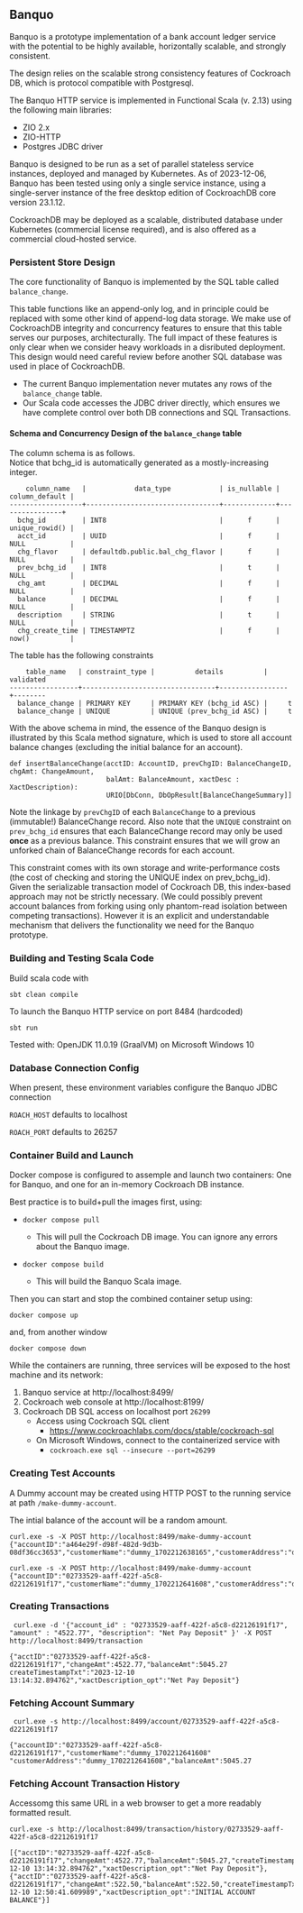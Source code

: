 ## Banquo

Banquo is a prototype implementation of a bank account ledger service with the potential to be highly available, horizontally scalable, and strongly consistent. 

The design relies on the scalable strong consistency features of Cockroach DB, which is protocol compatible with Postgresql.  

The Banquo HTTP service is implemented in Functional Scala (v. 2.13) using the following main libraries:
  * ZIO 2.x
  * ZIO-HTTP
  * Postgres JDBC driver

Banquo is designed to be run as a set of parallel stateless service instances, deployed and managed by  Kubernetes.  As of 2023-12-06, Banquo has been tested using only a single service instance, using a single-server instance of the free desktop edition of CockroachDB core version 23.1.12.

CockroachDB may be deployed as a scalable, distributed database under Kubernetes (commercial license required), and is also offered as a commercial cloud-hosted service.

### Persistent Store Design 

The core functionality of Banquo is implemented by the SQL table called `balance_change`.

This table functions like an append-only log, and in principle could be replaced with some other kind of append-log data storage.  We make use of CockroachDB integrity and concurrency features to ensure that this table serves our purposes, architecturally. The full impact of these features is only clear when we consider heavy workloads in a disributed deployment. This design would need careful review before another SQL database was used in place of CockroachDB.

  * The current Banquo implementation never mutates any rows of the `balance_change` table.
  * Our Scala code accesses the JDBC driver directly, which ensures we have complete control over both DB connections and SQL Transactions.

#### Schema and Concurrency Design of the `balance_change` table

The column schema is as follows.  
Notice that bchg_id is automatically generated as a mostly-increasing integer.

```
	column_name   |            data_type            | is_nullable | column_default | 
------------------+---------------------------------+-------------+----------------+
  bchg_id         | INT8                            |      f      | unique_rowid() | 
  acct_id         | UUID                            |      f      | NULL           | 
  chg_flavor      | defaultdb.public.bal_chg_flavor |      f      | NULL           |
  prev_bchg_id    | INT8                            |      t      | NULL           |
  chg_amt         | DECIMAL                         |      f      | NULL           |
  balance         | DECIMAL                         |      f      | NULL           |
  description     | STRING                          |      t      | NULL           |
  chg_create_time | TIMESTAMPTZ                     |      f      | now()          |
```

The table has the following constraints 
```
    table_name   | constraint_type |          details          | validated
-----------------+---------------------------------+-----------------+--------
  balance_change | PRIMARY KEY     | PRIMARY KEY (bchg_id ASC) |     t
  balance_change | UNIQUE          | UNIQUE (prev_bchg_id ASC) |     t
```

With the above schema in mind, the essence of the Banquo design is illustrated by this Scala method signature, which is used to store all account balance changes (excluding the initial balance for an account).
	
```
def insertBalanceChange(acctID: AccountID, prevChgID: BalanceChangeID, chgAmt: ChangeAmount, 
                        balAmt: BalanceAmount, xactDesc : XactDescription): 
                        URIO[DbConn, DbOpResult[BalanceChangeSummary]] 
```

Note the linkage by `prevChgID` of each `BalanceChange` to a previous (immutable!) BalanceChange record.
Also note that the `UNIQUE` constraint on `prev_bchg_id` ensures that each BalanceChange record may 
only be used **once** as a previous balance.  This constraint ensures that we will grow an unforked 
chain of BalanceChange records for each account. 

This constraint comes with its own storage and write-performance costs (the cost of checking and storing  the UNIQUE index on prev_bchg_id).  Given the serializable transaction model of Cockroach DB, this
index-based approach may not be strictly necessary.  (We could possibly prevent account balances from 
forking using only phantom-read isolation between competing transactions).  However it is an explicit 
and understandable mechanism that delivers the functionality we need for the Banquo prototype.

### Building and Testing Scala Code
Build scala code with

```sbt clean compile```

To launch the Banquo HTTP service on port 8484 (hardcoded)

```sbt run```

Tested with:  OpenJDK 11.0.19 (GraalVM) on Microsoft Windows 10

### Database Connection Config

When present, these environment variables configure the Banquo JDBC connection

`ROACH_HOST`  defaults to localhost

`ROACH_PORT`  defaults to 26257

### Container Build and Launch

Docker compose is configured to assemple and launch two containers:  One for Banquo, and one for an in-memory Cockroach DB instance. 

Best practice is to build+pull the images first, using:

  * `docker compose pull`
    * This will pull the Cockroach DB image.  You can ignore any errors about the Banquo image.

  * `docker compose build`
    * This will build the Banquo Scala image.

Then you can start and stop the combined container setup using:

`docker compose up`  

and, from another window

`docker compose down`

While the containers are running, three services will be exposed to the host machine and its network:

 1. Banquo service at http://localhost:8499/
 2. Cockroach web console at http://localhost:8199/
 3. Cockroach DB SQL access on localhost port `26299`
     * Access using Cockroach SQL client
       * https://www.cockroachlabs.com/docs/stable/cockroach-sql 
     * On Microsoft Windows, connect to the containerized service with
       * `cockroach.exe sql --insecure --port=26299`

### Creating Test Accounts

A Dummy account may be created using HTTP POST to the running service at path `/make-dummy-account`.

The intial balance of the account will be a random amount.
```
curl.exe -s -X POST http://localhost:8499/make-dummy-account
{"accountID":"a464e29f-d98f-482d-9d3b-08df36cc3653","customerName":"dummy_1702212638165","customerAddress":"dummy_1702212638165","balanceAmt":244.11}

curl.exe -s -X POST http://localhost:8499/make-dummy-account
{"accountID":"02733529-aaff-422f-a5c8-d22126191f17","customerName":"dummy_1702212641608","customerAddress":"dummy_1702212641608","balanceAmt":522.50}
```

### Creating Transactions
```
 curl.exe -d '{"account_id" : "02733529-aaff-422f-a5c8-d22126191f17", "amount" : "4522.77", "description": "Net Pay Deposit" }' -X POST http://localhost:8499/transaction

{"acctID":"02733529-aaff-422f-a5c8-d22126191f17","changeAmt":4522.77,"balanceAmt":5045.27 createTimestampTxt":"2023-12-10 13:14:32.894762","xactDescription_opt":"Net Pay Deposit"}
```

### Fetching Account Summary
```
 curl.exe -s http://localhost:8499/account/02733529-aaff-422f-a5c8-d22126191f17

{"accountID":"02733529-aaff-422f-a5c8-d22126191f17","customerName":"dummy_1702212641608" "customerAddress":"dummy_1702212641608","balanceAmt":5045.27
```

### Fetching Account Transaction History
Accessomg this same URL in a web browser to get a more readably formatted result.
```
curl.exe -s http://localhost:8499/transaction/history/02733529-aaff-422f-a5c8-d22126191f17

[{"acctID":"02733529-aaff-422f-a5c8-d22126191f17","changeAmt":4522.77,"balanceAmt":5045.27,"createTimestampTxt":"2023-12-10 13:14:32.894762","xactDescription_opt":"Net Pay Deposit"},{"acctID":"02733529-aaff-422f-a5c8-d22126191f17","changeAmt":522.50,"balanceAmt":522.50,"createTimestampTxt":"2023-12-10 12:50:41.609989","xactDescription_opt":"INITIAL ACCOUNT BALANCE"}]
```